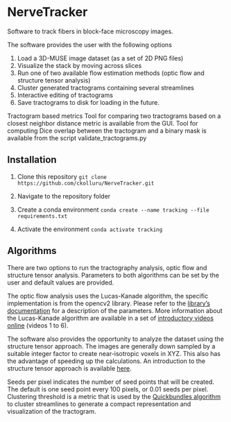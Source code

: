 # NerveTracker
Software to track fibers in block-face microscopy images.

The software provides the user with the following options
1. Load a 3D-MUSE image dataset (as a set of 2D PNG files)
2. Visualize the stack by moving across slices
3. Run one of two available flow estimation methods (optic flow and structure tensor analysis)
4. Cluster generated tractograms containing several streamlines
5. Interactive editing of tractograms
6. Save tractograms to disk for loading in the future.

Tractogram based metrics
Tool for comparing two tractograms based on a closest neighbor distance metric is available from the GUI.
Tool for computing Dice overlap between the tractogram and a binary mask is available from the script validate_tractograms.py

## Installation

1. Clone this repository
```git clone https://github.com/ckolluru/NerveTracker.git```

2. Navigate to the repository folder

3. Create a conda environment
```conda create --name tracking --file requirements.txt```

4. Activate the environment
```conda activate tracking```

## Algorithms

There are two options to run the tractography analysis, optic flow and structure tensor analysis.
Parameters to both algorithms can be set by the user and default values are provided. 

The optic flow analysis uses the Lucas-Kanade algorithm, the specific implementation is from the opencv2 library. 
Please refer to the [library’s documentation](https://docs.opencv.org/3.4/d4/dee/tutorial_optical_flow.html) for a description of the parameters. 
More information about the Lucas-Kanade algorithm are available in a set of [introductory videos online](https://www.youtube.com/watch?v=lnXFcmLB7sM&list=PL2zRqk16wsdoYzrWStffqBAoUY8XdvatV&index=1) (videos 1 to 6).

The software also provides the opportunity to analyze the dataset using the structure tensor approach. 
The images are generally down sampled by a suitable integer factor to create near-isotropic voxels in XYZ.
This also has the advantage of speeding up the calculations. An introduction to the structure tensor approach is available [here](http://people.compute.dtu.dk/vand/notes/ST_intro.pdf). 

Seeds per pixel indicates the number of seed points that will be created. The default is one seed point every 100 pixels, or 0.01 seeds per pixel. 
Clustering threshold is a metric that is used by the [Quickbundles algorithm](https://doi.org/10.3389%2Ffnins.2012.00175) to cluster streamlines to generate a compact representation and visualization of the tractogram. 


